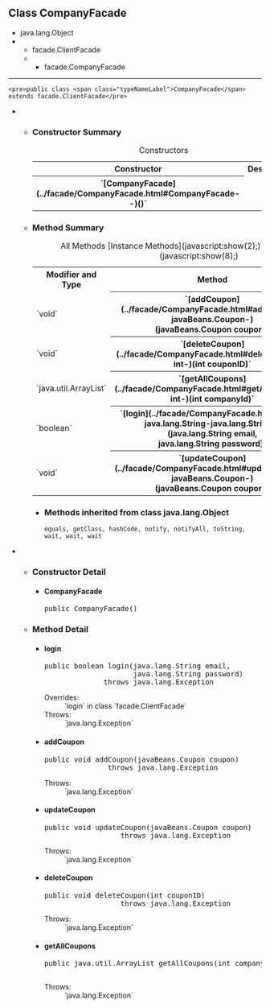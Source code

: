 
## Class CompanyFacade

</div>

<div class="contentContainer">

*   java.lang.Object
*   *   facade.ClientFacade
    *   *   facade.CompanyFacade

<div class="description">

*   * * *

    <pre>public class <span class="typeNameLabel">CompanyFacade</span>
    extends facade.ClientFacade</pre>

</div>

<div class="summary">

*   *   <a name="constructor.summary"></a>

        ### Constructor Summary

        <table class="memberSummary" summary="Constructor Summary table, listing constructors, and an explanation"><caption><span>Constructors</span><span class="tabEnd"> </span></caption>

        <tbody>

        <tr>

        <th class="colFirst" scope="col">Constructor</th>

        <th class="colLast" scope="col">Description</th>

        </tr>

        <tr class="altColor">

        <th class="colConstructorName" scope="row">`<span class="memberNameLink">[CompanyFacade](../facade/CompanyFacade.html#CompanyFacade--)</span>()`</th>

        <td class="colLast"> </td>

        </tr>

        </tbody>

        </table>

    *   <a name="method.summary"></a>

        ### Method Summary

        <table class="memberSummary" summary="Method Summary table, listing methods, and an explanation"><caption><span id="t0" class="activeTableTab"><span>All Methods</span><span class="tabEnd"> </span></span><span id="t2" class="tableTab"><span>[Instance Methods](javascript:show(2);)</span><span class="tabEnd"> </span></span><span id="t4" class="tableTab"><span>[Concrete Methods](javascript:show(8);)</span><span class="tabEnd"> </span></span></caption>

        <tbody>

        <tr>

        <th class="colFirst" scope="col">Modifier and Type</th>

        <th class="colSecond" scope="col">Method</th>

        <th class="colLast" scope="col">Description</th>

        </tr>

        <tr id="i0" class="altColor">

        <td class="colFirst">`void`</td>

        <th class="colSecond" scope="row">`<span class="memberNameLink">[addCoupon](../facade/CompanyFacade.html#addCoupon-javaBeans.Coupon-)</span>​(javaBeans.Coupon coupon)`</th>

        <td class="colLast"> </td>

        </tr>

        <tr id="i1" class="rowColor">

        <td class="colFirst">`void`</td>

        <th class="colSecond" scope="row">`<span class="memberNameLink">[deleteCoupon](../facade/CompanyFacade.html#deleteCoupon-int-)</span>​(int couponID)`</th>

        <td class="colLast"> </td>

        </tr>

        <tr id="i2" class="altColor">

        <td class="colFirst">`java.util.ArrayList<javaBeans.Coupon>`</td>

        <th class="colSecond" scope="row">`<span class="memberNameLink">[getAllCoupons](../facade/CompanyFacade.html#getAllCoupons-int-)</span>​(int companyId)`</th>

        <td class="colLast"> </td>

        </tr>

        <tr id="i3" class="rowColor">

        <td class="colFirst">`boolean`</td>

        <th class="colSecond" scope="row">`<span class="memberNameLink">[login](../facade/CompanyFacade.html#login-java.lang.String-java.lang.String-)</span>​(java.lang.String email, java.lang.String password)`</th>

        <td class="colLast"> </td>

        </tr>

        <tr id="i4" class="altColor">

        <td class="colFirst">`void`</td>

        <th class="colSecond" scope="row">`<span class="memberNameLink">[updateCoupon](../facade/CompanyFacade.html#updateCoupon-javaBeans.Coupon-)</span>​(javaBeans.Coupon coupon)`</th>

        <td class="colLast"> </td>

        </tr>

        </tbody>

        </table>

        *   <a name="methods.inherited.from.class.java.lang.Object"></a>

            ### Methods inherited from class java.lang.Object

            `equals, getClass, hashCode, notify, notifyAll, toString, wait, wait, wait`

</div>

<div class="details">

*   *   <a name="constructor.detail"></a>

        ### Constructor Detail

        <a name="CompanyFacade--"></a>
        *   #### CompanyFacade

            <pre>public CompanyFacade()</pre>

    *   <a name="method.detail"></a>

        ### Method Detail

        <a name="login-java.lang.String-java.lang.String-"></a>
        *   #### login

            <pre>public boolean login​(java.lang.String email,
                                 java.lang.String password)
                          throws java.lang.Exception</pre>

            <dl>

            <dt><span class="overrideSpecifyLabel">Overrides:</span></dt>

            <dd>`login` in class `facade.ClientFacade`</dd>

            <dt><span class="throwsLabel">Throws:</span></dt>

            <dd>`java.lang.Exception`</dd>

            </dl>

            <a name="addCoupon-javaBeans.Coupon-"></a>
        *   #### addCoupon

            <pre>public void addCoupon​(javaBeans.Coupon coupon)
                           throws java.lang.Exception</pre>

            <dl>

            <dt><span class="throwsLabel">Throws:</span></dt>

            <dd>`java.lang.Exception`</dd>

            </dl>

            <a name="updateCoupon-javaBeans.Coupon-"></a>
        *   #### updateCoupon

            <pre>public void updateCoupon​(javaBeans.Coupon coupon)
                              throws java.lang.Exception</pre>

            <dl>

            <dt><span class="throwsLabel">Throws:</span></dt>

            <dd>`java.lang.Exception`</dd>

            </dl>

            <a name="deleteCoupon-int-"></a>
        *   #### deleteCoupon

            <pre>public void deleteCoupon​(int couponID)
                              throws java.lang.Exception</pre>

            <dl>

            <dt><span class="throwsLabel">Throws:</span></dt>

            <dd>`java.lang.Exception`</dd>

            </dl>

            <a name="getAllCoupons-int-"></a>
        *   #### getAllCoupons

            <pre>public java.util.ArrayList<javaBeans.Coupon> getAllCoupons​(int companyId)
                                                                throws java.lang.Exception</pre>

            <dl>

            <dt><span class="throwsLabel">Throws:</span></dt>

            <dd>`java.lang.Exception`</dd>

            </dl>
